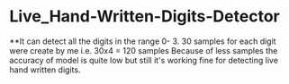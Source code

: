 # Live_Hand-Written-Digits-Detector

**It can detect all the digits in the range 0- 3.
30 samples for each digit were create by me i.e. 30x4 = 120 samples
Because of less samples the accuracy of model is quite low but still it's working fine for detecting live hand written digits.
